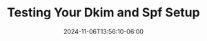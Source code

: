 ---
title: "Testing Your Dkim and Spf Setup"
date: 2024-11-06T13:56:10-06:00
draft: true
toc: true
---